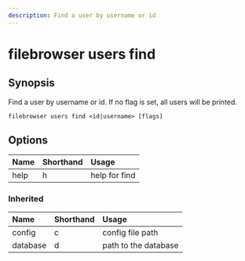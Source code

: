 ```yaml
---
description: Find a user by username or id
---
```


# filebrowser users find

## Synopsis

Find a user by username or id. If no flag is set, all users will be printed.

```text
filebrowser users find <id|username> [flags]
```

## Options

| Name | Shorthand | Usage |
| :--- | :--- | :--- |
| help | h | help for find |

### Inherited

| Name | Shorthand | Usage |
| :--- | :--- | :--- |
| config | c | config file path |
| database | d | path to the database |

